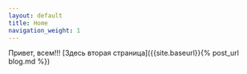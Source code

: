 ```yaml
---
layout: default
title: Home
navigation_weight: 1
---
```


Привет, всем!!!
[Здесь вторая страница]({{site.baseurl}}{% post_url blog.md %})
